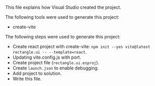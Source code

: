 This file explains how Visual Studio created the project.

The following tools were used to generate this project:
- create-vite

The following steps were used to generate this project:
- Create react project with create-vite: `npm init --yes vite@latest rectangle.ui -- --template=react`.
- Updating vite.config.js with port.
- Create project file (`rectangle.ui.esproj`).
- Create `launch.json` to enable debugging.
- Add project to solution.
- Write this file.
